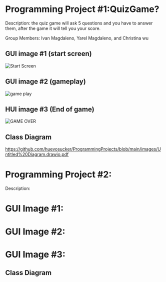 # Programming Project #1:QuizGame?
Description: the quiz game will ask 5 questions and you have to answer them, after the game it will tell you your score. 

Group Members: Ivan Magdaleno, Yarel Magdaleno, and Christina wu

## GUI image #1 (start screen)

![Start Screen](https://user-images.githubusercontent.com/101122303/160848471-d2246fd7-0b65-49ad-be6a-2aebc8102462.png)

## GUI image #2 (gameplay)

![game play](https://user-images.githubusercontent.com/101122303/160849880-49d36da9-556d-49e4-9491-6e77c0bdcac5.png)

## HUI image #3 (End of game)
![GAME OVER](https://user-images.githubusercontent.com/101122303/160849986-c90c6612-08b1-4b12-ab7f-775666a80ecb.png)

## Class Diagram
https://github.com/huevosucker/ProgrammingProjects/blob/main/images/Untitled%20Diagram.drawio.pdf
# Programming Project #2:
Description: 

# GUI Image #1:
# GUI Image #2:
# GUI Image #3:

## Class Diagram
